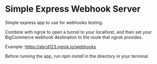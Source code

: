 # Simple Express Webhook Server
Simple express app to use for webhooks testing.

Combine with ngrok to open a tunnel to your localhost, and then set your BigCommerce webhook destination to the route that ngrok provides.

Example:
https://abcd123.ngrok.io/webhooks

Before running the app, run *npm install* in the directory in your terminal.
